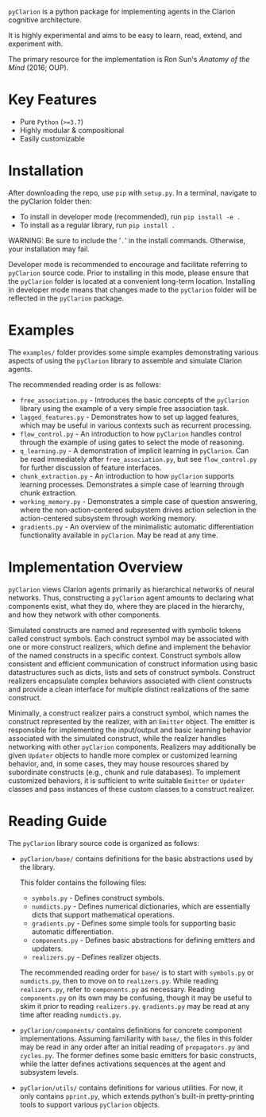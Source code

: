`pyClarion` is a python package for implementing agents in the Clarion cognitive architecture.

It is highly experimental and aims to be easy to learn, read, extend, and experiment with.

The primary resource for the implementation is Ron Sun's *Anatomy of the Mind* (2016; OUP).

# Key Features

- Pure `Python` (`>=3.7`)
- Highly modular & compositional
- Easily customizable

# Installation

After downloading the repo, use `pip` with `setup.py`. In a terminal, navigate to the pyClarion folder then:

- To install in developer mode (recommended), run
```pip install -e .```
- To install as a regular library, run
```pip install .```

WARNING: Be sure to include the '`.`' in the install commands. Otherwise, your installation may fail.

Developer mode is recommended to encourage and facilitate referring to `pyClarion` source code. Prior to installing in this mode, please ensure that the `pyClarion` folder is located at a convenient long-term location. Installing in developer mode means that changes made to the `pyClarion` folder will be reflected in the `pyClarion` package.

# Examples

The `examples/` folder provides some simple examples demonstrating various aspects of using the `pyClarion` library to assemble and simulate Clarion agents.

The recommended reading order is as follows:

- `free_association.py` - Introduces the basic concepts of the `pyClarion` library using the example of a very simple free association task.
- `lagged_features.py` - Demonstrates how to set up lagged features, which may be useful in various contexts such as recurrent processing.
- `flow_control.py` - An introduction to how `pyClarion` handles control through the example of using gates to select the mode of reasoning.
- `q_learning.py` - A demonstration of implicit learning in `pyClarion`. Can be read immediately after `free_association.py`, but see `flow_control.py` for further discussion of feature interfaces.
- `chunk_extraction.py` - An introduction to how `pyClarion` supports learning processes. Demonstrates a simple case of learning through chunk extraction.  
- `working_memory.py` - Demonstrates a simple case of question answering, where the non-action-centered subsystem drives action selection in the action-centered subsystem through working memory.
- `gradients.py` - An overview of the minimalistic automatic differentiation functionality available in `pyClarion`. May be read at any time.

# Implementation Overview

`pyClarion` views Clarion agents primarily as hierarchical networks of neural networks. Thus, constructing a `pyClarion` agent amounts to declaring what components exist, what they do, where they are placed in the hierarchy, and how they network with other components.

Simulated constructs are named and represented with symbolic tokens called construct symbols. Each construct symbol may be associated with one or more construct realizers, which define and implement the behavior of the named constructs in a specific context. Construct symbols allow consistent and efficient communication of construct information using basic datastructures such as dicts, lists and sets of construct symbols. Construct realizers encapsulate complex behaviors associated with client constructs and provide a clean interface for multiple distinct realizations of the same construct.

Minimally, a construct realizer pairs a construct symbol, which names the construct represented by the realizer, with an `Emitter` object. The emitter is responsible for implementing the input/output and basic learning behavior associated with the simulated construct, while the realizer handles networking with other `pyClarion` components. Realizers may additionally be given `Updater` objects to handle more complex or customized learning behavior, and, in some cases, they may house resources shared by subordinate constructs (e.g., chunk and rule databases). To implement customized behaviors, it is sufficient to write suitable `Emitter` or `Updater` classes and pass instances of these custom classes to a construct realizer.

# Reading Guide

The `pyClarion` library source code is organized as follows:

- `pyClarion/base/` contains definitions for the basic abstractions used by the library.

    This folder contains the following files:

    - `symbols.py` - Defines construct symbols.
    - `numdicts.py` - Defines numerical dictionaries, which are essentially dicts that support mathematical operations.
    - `gradients.py` - Defines some simple tools for supporting basic automatic differentiation.
    - `components.py` - Defines basic abstractions for defining emitters and updaters.
    - `realizers.py` - Defines realizer objects.

    The recommended reading order for `base/` is to start with `symbols.py` or `numdicts.py`, then to move on to `realizers.py`. While reading `realizers.py`, refer to `components.py` as necessary. Reading `components.py` on its own may be confusing, though it may be useful to skim it prior to reading `realizers.py`. `gradients.py` may be read at any time after reading `numdicts.py`.

- `pyClarion/components/` contains definitions for concrete component implementations. Assuming familiarity with `base/`, the files in this folder may be read in any order after an initial reading of `propagators.py` and `cycles.py`. The former defines some basic emitters for basic constructs, while the latter defines activations sequences at the agent and subsystem levels. 

- `pyClarion/utils/` contains definitions for various utilities. For now, it only contains `pprint.py`, which extends python's built-in pretty-printing tools to support various `pyClarion` objects.

